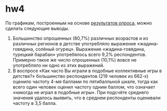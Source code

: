 # hw4
По графикам, построенным на основе [результатов опроса](https://docs.google.com/spreadsheets/d/101vx2IRXqRyEv2PLGXRzC3awcSuzy0RLyYfjKSN45yM/edit#gid=1854707645), можно сделать следующие выводы.
1. Большинство опрошенных (80,7%) различных возрастов и из различных регионов в детстве употребляло выражение «жадина-говядина, солёный огурец». Выражение «жадина-говядина, турецкий барабан» употребялось всего 9,2% респондентов. Примерно такое же число опрошенных (10,1%) вовсе не употребляло ни одно из этих выражений.
2. В воспросе «Как часто Вы играли в подобные коллективные игры в детстве?» большинство респондентов (219 человек из 662-х) оценило частоту 4-мя баллами по пятибалльной шкале, тогда как всего один человек оценил частоту одним баллом, что означает «никогда не играл в подобные игры». При подсчёте среднего значения удалось выявить, что в среднем респонденты оценивали частоту в 3,5 балла.
